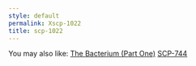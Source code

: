 ```yaml
---
style: default
permalink: Xscp-1022
title: scp-1022
---
```

You may also like:
[The Bacterium  (Part One)](http://scp-wiki.net/the-bacterium-part-one)
[SCP-744](http://scp-wiki.net/scp-744)